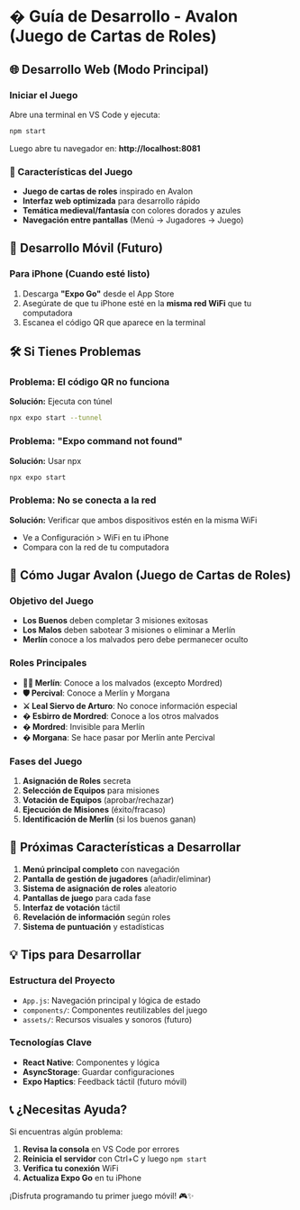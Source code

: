 # � Guía de Desarrollo - Avalon (Juego de Cartas de Roles)

## 🌐 Desarrollo Web (Modo Principal)

### Iniciar el Juego

Abre una terminal en VS Code y ejecuta:

```bash
npm start
```

Luego abre tu navegador en: **http://localhost:8081**

### 🎯 Características del Juego

- **Juego de cartas de roles** inspirado en Avalon
- **Interfaz web optimizada** para desarrollo rápido
- **Temática medieval/fantasía** con colores dorados y azules
- **Navegación entre pantallas** (Menú → Jugadores → Juego)

## 📱 Desarrollo Móvil (Futuro)

### Para iPhone (Cuando esté listo)

1. Descarga **"Expo Go"** desde el App Store
2. Asegúrate de que tu iPhone esté en la **misma red WiFi** que tu computadora
3. Escanea el código QR que aparece en la terminal

## 🛠️ Si Tienes Problemas

### Problema: El código QR no funciona

**Solución:** Ejecuta con túnel

```bash
npx expo start --tunnel
```

### Problema: "Expo command not found"

**Solución:** Usar npx

```bash
npx expo start
```

### Problema: No se conecta a la red

**Solución:** Verificar que ambos dispositivos estén en la misma WiFi

- Ve a Configuración > WiFi en tu iPhone
- Compara con la red de tu computadora

## 🎯 Cómo Jugar Avalon (Juego de Cartas de Roles)

### Objetivo del Juego

- **Los Buenos** deben completar 3 misiones exitosas
- **Los Malos** deben sabotear 3 misiones o eliminar a Merlín
- **Merlín** conoce a los malvados pero debe permanecer oculto

### Roles Principales

- **🧙‍♂️ Merlín**: Conoce a los malvados (excepto Mordred)
- **🛡️ Percival**: Conoce a Merlín y Morgana
- **⚔️ Leal Siervo de Arturo**: No conoce información especial
- **�️ Esbirro de Mordred**: Conoce a los otros malvados
- **� Mordred**: Invisible para Merlín
- **� Morgana**: Se hace pasar por Merlín ante Percival

### Fases del Juego

1. **Asignación de Roles** secreta
2. **Selección de Equipos** para misiones
3. **Votación de Equipos** (aprobar/rechazar)
4. **Ejecución de Misiones** (éxito/fracaso)
5. **Identificación de Merlín** (si los buenos ganan)

## 🚀 Próximas Características a Desarrollar

1. **Menú principal completo** con navegación
2. **Pantalla de gestión de jugadores** (añadir/eliminar)
3. **Sistema de asignación de roles** aleatorio
4. **Pantallas de juego** para cada fase
5. **Interfaz de votación** táctil
6. **Revelación de información** según roles
7. **Sistema de puntuación** y estadísticas

## 💡 Tips para Desarrollar

### Estructura del Proyecto

- `App.js`: Navegación principal y lógica de estado
- `components/`: Componentes reutilizables del juego
- `assets/`: Recursos visuales y sonoros (futuro)

### Tecnologías Clave

- **React Native**: Componentes y lógica
- **AsyncStorage**: Guardar configuraciones
- **Expo Haptics**: Feedback táctil (futuro móvil)

## 📞 ¿Necesitas Ayuda?

Si encuentras algún problema:

1. **Revisa la consola** en VS Code por errores
2. **Reinicia el servidor** con Ctrl+C y luego `npm start`
3. **Verifica tu conexión** WiFi
4. **Actualiza Expo Go** en tu iPhone

¡Disfruta programando tu primer juego móvil! 🎮✨
